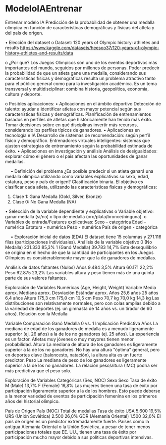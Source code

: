 # ModeloIAEntrenar
Entrenar modelo IA
Predicción de la probabilidad de obtener una medalla olímpica en función de características demográficas y físicas del atleta y del país de origen.


•	Elección del dataset
o	Dataset: 120 years of Olympic history: athletes and results
https://www.kaggle.com/datasets/heesoo37/120-years-of-olympic-history-athletes-and-results/data

o	¿Por qué?
Los Juegos Olímpicos son uno de los eventos deportivos más importantes del mundo, seguidos por millones de personas. Poder predecir la probabilidad de que un atleta gane una medalla, considerando sus características físicas y demográficas resulta un problema atractivo tanto para el público general como para la investigación académica. Es un tema transversal y multidisciplinar: combina historia, geopolítica, economía, cultura y deporte.

o	Posibles aplicaciones:
•	Aplicaciones en el ámbito deportivo
 	Detección de talento: ayudar a identificar atletas con mayor potencial según sus características físicas y demográficas.
 	Planificación de entrenamientos basados en perfiles de atletas que históricamente han tenido más éxito.
 	Tomar decisiones sobre en qué disciplinas invertir más recursos, considerando los perfiles típicos de ganadores.
•	Aplicaciones en tecnología e IA
 	Desarrollo de sistemas de recomendación: según perfil físico y demográfico.
 	Entrenadores virtuales inteligentes: sistemas que ajusten estrategias de entrenamiento según la probabilidad estimada de éxito.
•	Aplicaciones en investigación y análisis
 	Análisis de desigualdades: explorar cómo el género o el país afectan las oportunidades de ganar medallas.

 
•	Definición del problema
¿Es posible predecir si un atleta ganará una medalla olímpica utilizando como variables explicativas su sexo, edad, estatura, peso y país de origen?
Clasificación binaria.
El objetivo es clasificar cada atleta, utilizando las características físicas y demográficas:
1.	Clase 1: Gana Medalla (Gold, Silver, Bronze)
2.	Clase 0: No Gana Medalla (NA)


•	Selección de la variable dependiente y explicativas
o	Variable objetivo: ganar medalla (sí/no) o tipo de medalla (oro/plata/bronce/ninguna).
o	Variables de entrada/Features explicativas:
 	Sexo – categórica
 	Edad – numérica
 	Estatura - numérica
 	Peso - numérica
 	País de origen - categórica

 
•	Exploración inicial de datos (EDA)
El dataset tiene 15 columnas y 271.116 filas (participaciones individuales).
Análisis de la variable objetivo
0 (No Medalla)	  231.333	  85,3%
1 (Ganó Medalla)	39.783	  14,7% 
Este desequilibrio se origina en el hecho de que la cantidad de participantes en los Juegos Olímpicos es considerablemente mayor que la de ganadores de medallas.

Análisis de datos faltantes (Nulos)
Años	  9.484	  3,5%
Altura	60.171	22,2%
Peso	  62.875	23,2%
Las variables altura y peso tienen más de una quinta parte de sus valores faltantes.

Exploración de Variables Numéricas (Age, Height, Weight)
Variable	Media aprox.	Mediana aprox.	Desviación Estándar aprox.
Años	    25,6 años	    25 años	        6,4 años
Altura	  175,3 cm	    175,0 cm	      10,5 cm
Peso	    70,7 kg	      70,0 kg	        14,3 kg
Las distribuciones son relativamente normales, pero con colas amplias debido a la variedad de deportes (ej. un gimnasta de 14 años vs. un tirador de 60 años).
Relación con la Medalla

Variable	Comparación Ganó Medalla
0 vs. 1	Implicación Predictiva
Años	  La mediana de edad de los ganadores de medalla es a menudo ligeramente superior (ej. 26 años) a la de los no ganadores (ej. 25 años).	La experiencia es un factor. Atletas muy jóvenes o muy mayores tienen menor probabilidad.
Altura	La mediana de altura de los ganadores es ligeramente superior a la de los no ganadores.	No hay una altura "óptima" general, pero en deportes clave (baloncesto, natación), la altura alta es un fuerte predictor.
Peso	  La mediana de peso de los ganadores es ligeramente superior a la de los no ganadores.	La relación peso/altura (IMC) podría ser más predictiva que el peso solo.

Exploración de Variables Categóricas (Sex, NOC)
Sexo
Sexo	Tasa de éxito
M (Male)	  13,7%
F (Female)	16,8%
Las mujeres tienen una tasa de éxito por participación ligeramente superior a la de los hombres. Esto puede deberse a la menor variedad de eventos de participación femenina en los primeros años del historial olímpico.

País de Origen
País (NOC)	Total de medallas	Tasa de éxito
USA	                  5.600	    19,5%
URS (Unión Soviética)	2.500	    26,0%
GDR (Alemania Oriental)	1.500	  32,0%
El país de origen es un predictor extremadamente fuerte. Países como la antigua Alemania Oriental o la Unión Soviética, a pesar de tener menos participaciones totales que EE. UU., tienen una tasa de éxito por participación mucho mayor debido a sus políticas deportivas intensivas.

